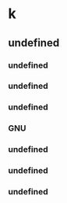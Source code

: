 # k

## undefined 

### undefined 

### undefined 

### undefined 

### GNU 

### undefined 

### undefined

### undefined